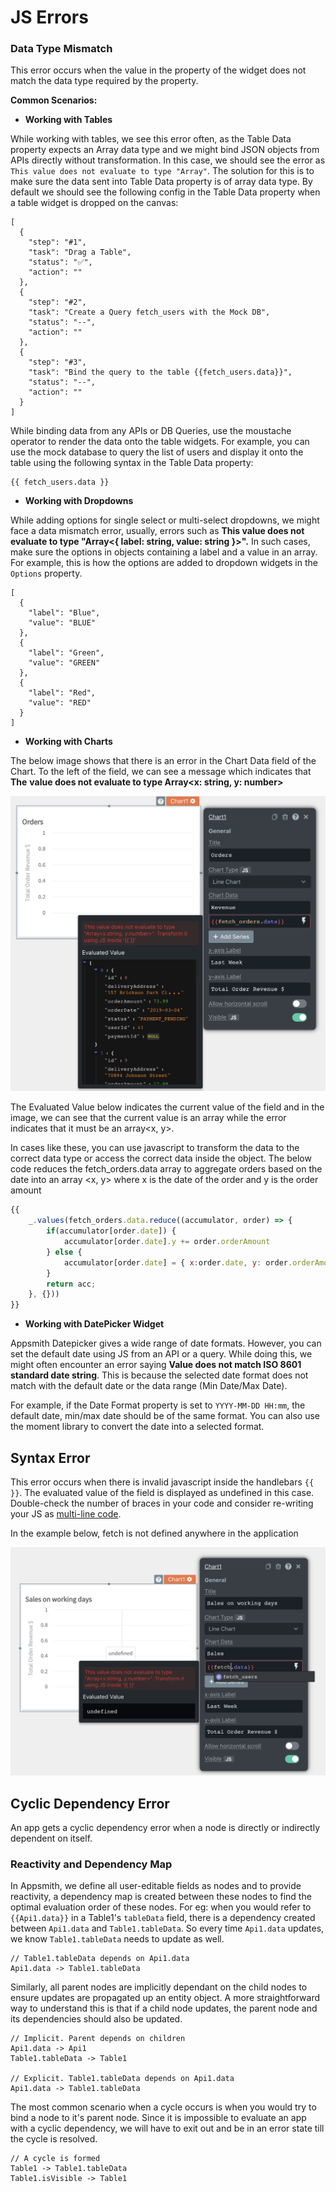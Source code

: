 # JS Errors

### Data Type Mismatch

This error occurs when the value in the property of the widget does not match the data type required by the property.

**Common Scenarios:**  

* **Working with Tables**

While working with tables, we see this error often, as the Table Data property expects an Array data type and we might bind JSON objects from APIs directly without transformation. In this case, we should see the error as `This value does not evaluate to type "Array"`. The solution for this is to make sure the data sent into Table Data property is of array data type. By default we should see the following config in the Table Data property when a table widget is dropped on the canvas:

```text
[
  {
    "step": "#1",
    "task": "Drag a Table",
    "status": "✅",
    "action": ""
  },
  {
    "step": "#2",
    "task": "Create a Query fetch_users with the Mock DB",
    "status": "--",
    "action": ""
  },
  {
    "step": "#3",
    "task": "Bind the query to the table {{fetch_users.data}}",
    "status": "--",
    "action": ""
  }
]
```

While binding data from any APIs or DB Queries, use the moustache operator to render the data onto the table widgets. For example, you can use the mock database to query the list of users and display it onto the table using the following syntax in the Table Data property:

```text
{{ fetch_users.data }}
```

* **Working with Dropdowns**

While adding options for single select or multi-select dropdowns, we might face a data mismatch error, usually, errors such as **This value does not evaluate to type "Array&lt;{ label: string, value: string }&gt;".** In such cases, make sure the options in objects containing a label and a value in an array. For example, this is how the options are added to dropdown widgets in the `Options` property.

```text
[
  {
    "label": "Blue",
    "value": "BLUE"
  },
  {
    "label": "Green",
    "value": "GREEN"
  },
  {
    "label": "Red",
    "value": "RED"
  }
]
```

* **Working with Charts**

The below image shows that there is an error in the Chart Data field of the Chart. To the left of the field, we can see a message which indicates that **The** **value does not evaluate to type Array&lt;x: string, y: number&gt;**

![](../.gitbook/assets/chart-error.png)

The Evaluated Value below indicates the current value of the field and in the image, we can see that the current value is an array while the error indicates that it must be an array&lt;x, y&gt;.

In cases like these, you can use javascript to transform the data to the correct data type or access the correct data inside the object. The below code reduces the fetch\_orders.data array to aggregate orders based on the date into an array &lt;x, y&gt; where x is the date of the order and y is the order amount

```javascript
{{
    _.values(fetch_orders.data.reduce((accumulator, order) => {
        if(accumulator[order.date]) {
            accumulator[order.date].y += order.orderAmount
        } else {
            accumulator[order.date] = { x:order.date, y: order.orderAmount  }; 
        }
        return acc;
    }, {}))
}}
```

* **Working with DatePicker Widget**

Appsmith Datepicker gives a wide range of date formats. However, you can set the default date using JS from an API or a query. While doing this, we might often encounter an error saying **Value does not match ISO 8601 standard date string**. This is because the selected date format does not match with the default date or the data range \(Min Date/Max Date\). 

For example, if the Date Format property is set to `YYYY-MM-DD HH:mm`, the default date, min/max date should be of the same format. You can also use the moment library to convert the date into a selected format. 

## Syntax Error

This error occurs when there is invalid javascript inside the handlebars `{{ }}`. The evaluated value of the field is displayed as undefined in this case. Double-check the number of braces in your code and consider re-writing your JS as [multi-line code](../core-concepts/writing-code/#multi-line-js).

In the example below, fetch is not defined anywhere in the application

![](../.gitbook/assets/syntax-error.png)

## Cyclic Dependency Error

An app gets a cyclic dependency error when a node is directly or indirectly dependent on itself.

### Reactivity and Dependency Map

In Appsmith, we define all user-editable fields as nodes and to provide reactivity, a dependency map is created between these nodes to find the optimal evaluation order of these nodes. For eg: when you would refer to `{{Api1.data}}` in a Table1's `tableData` field, there is a dependency created between `Api1.data` and `Table1.tableData`. So every time `Api1.data` updates, we know `Table1.tableData` needs to update as well.

```text
// Table1.tableData depends on Api1.data
Api1.data -> Table1.tableData
```

Similarly, all parent nodes are implicitly dependant on the child nodes to ensure updates are propagated up an entity object. A more straightforward way to understand this is that if a child node updates, the parent node and its dependencies should also be updated.

```text
// Implicit. Parent depends on children
Api1.data -> Api1
Table1.tableData -> Table1

// Explicit. Table1.tableData depends on Api1.data
Api1.data -> Table1.tableData
```

The most common scenario when a cycle occurs is when you would try to bind a node to it's parent node. Since it is impossible to evaluate an app with a cyclic dependency, we will have to exit out and be in an error state till the cycle is resolved.

```text
// A cycle is formed
Table1 -> Table1.tableData
Table1.isVisible -> Table1
```

